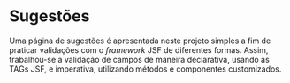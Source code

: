 # Sugestões

Uma página de sugestões é apresentada neste projeto simples a fim de praticar validações com o *framework* JSF de diferentes formas. Assim, trabalhou-se a validação de campos de maneira declarativa, usando as TAGs JSF, e imperativa, utilizando métodos e componentes customizados.